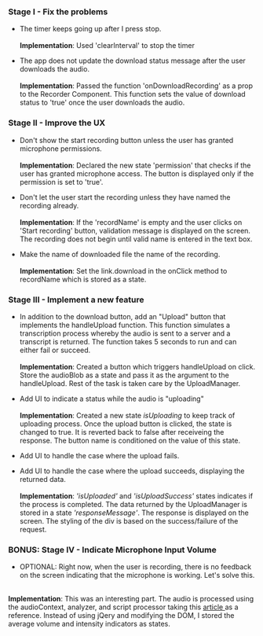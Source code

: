 ### Stage I - Fix the problems

* The timer keeps going up after I press stop. <br><br>
**Implementation**: Used 'clearInterval' to stop the timer

* The app does not update the download status message after the user downloads the audio. <br><br>
**Implementation**: Passed the function 'onDownloadRecording' as a prop to the Recorder Component. This function sets the value of download status to 'true' once the user downloads the audio.

### Stage II - Improve the UX

* Don't show the start recording button unless the user has granted microphone permissions.<br><br>
**Implementation**: Declared the new state 'permission' that checks if the user has granted microphone access. The button is displayed only if the permission is set to 'true'.
  
* Don't let the user start the recording unless they have named the recording already.<br><br>
**Implementation**: If the 'recordName' is empty and the user clicks on 'Start recording' button, validation message is displayed on the screen. The recording does not begin until valid name is entered in the text box.
  
* Make the name of downloaded file the name of the recording.<br><br>
**Implementation**:  Set the link.download in the onClick method to recordName which is stored as a state.

### Stage III - Implement a new feature

* In addition to the download button, add an "Upload" button that implements the handleUpload function.
  This function simulates a transcription process whereby the audio is sent to a server and a transcript is returned.
  The function takes 5 seconds to run and can either fail or succeed.<br><br>
**Implementation**: Created a button which triggers handleUpload on click. Store the audioBlob as a state and pass it as the argument to the handleUpload. Rest of the task is taken care by the UploadManager.
  
* Add UI to indicate a status while the audio is "uploading"<br><br>
**Implementation**: Created a new state _isUploading_ to keep track of uploading process. Once the upload button is clicked, the state is changed to true. It is reverted back to false after receiveing the response. The button name is conditioned on the value of this state.
* Add UI to handle the case where the upload fails.
* Add UI to handle the case where the upload succeeds, displaying the returned data.<br><br>
**Implementation**: _'isUploaded'_ and _'isUploadSuccess'_ states indicates if the process is completed. The data returned by the UploadManager is stored in a state _'responseMessage'_. The response is displayed on the screen. The styling of the div is based on the success/failure of the request.

  
### BONUS: Stage IV - Indicate Microphone Input Volume

- OPTIONAL: Right now, when the user is recording, there is no feedback on the screen indicating that the microphone is working. Let's solve this. <br><br>

**Implementation**: This was an interesting part. The audio is processed using the audioContext, analyzer, and script processor taking this <a href="https://stackoverflow.com/a/52952907"> article </a> as a reference. Instead of using jQery and modifying the DOM, I stored the average volume and intensity indicators as states. 

